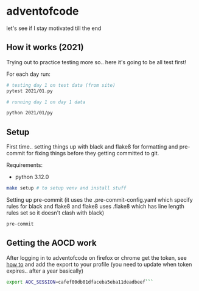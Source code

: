# adventofcode

let's see if I stay motivated till the end

## How it works (2021)

Trying out to practice testing more so.. here it's going to be all test first!

For each day run:

```bash
# testing day 1 on test data (from site)
pytest 2021/01.py

# running day 1 on day 1 data

python 2021/01/py
```

## Setup

First time.. setting things up with black and flake8 for formatting and pre-commit for fixing things before they getting committed to git.

Requirements:

- python 3.12.0

```bash
make setup # to setup venv and install stuff

```

Setting up pre-commit (it uses the .pre-commit-config.yaml which specify rules for black and flake8 and flake8 uses .flake8 which has line length rules set so it doesn't clash with black)

```bash
pre-commit
```

## Getting the AOCD work

After logging in to adventofcode on firefox or chrome get the token, see [how to](https://github.com/wimglenn/advent-of-code-wim/issues/1) and add the export to your profile (you need to update when token expires.. after a year basically)

````bash
export AOC_SESSION=cafef00db01dfaceba5eba11deadbeef```

````
